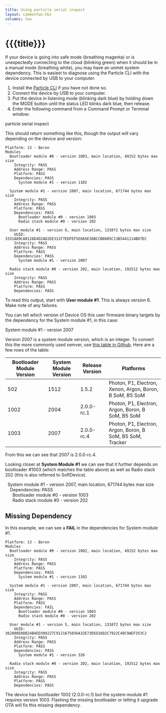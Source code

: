 ```yaml
---
title: Using particle serial inspect
layout: commonTwo.hbs
columns: two
---
```


# {{{title}}}
If your device is going into safe mode (breathing magenta) or is unexpectedly connecting to the cloud (blinking green) when it should be in a manual mode (breathing white), you may have an unmet system dependency. This is easiest to diagnose using the Particle CLI with the device connected by USB to your computer.

1. Install the [Particle CLI](/tutorials/developer-tools/cli/) if you have not done so.
2. Connect the device by USB to your computer.
3. Put the device in listening mode (blinking dark blue) by holding down the MODE button until the status LED blinks dark blue, then release.
4. Enter the following command from a Command Prompt or Terminal window:

particle serial inspect

This should return something like this, though the output will vary depending on the device and version:

```
Platform: 13 - Boron  
Modules  
  Bootloader module #0 - version 1003, main location, 49152 bytes max size  
    Integrity: PASS  
    Address Range: PASS  
    Platform: PASS  
    Dependencies: PASS  
      System module #1 - version 1102  
  
  System module #1 - version 2007, main location, 671744 bytes max size  
    Integrity: PASS  
    Address Range: PASS  
    Platform: PASS  
    Dependencies: PASS  
      Bootloader module #0 - version 1003  
      Radio stack module #0 - version 202  
  
  User module #1 - version 6, main location, 131072 bytes max size  
    UUID: 3331A89CA0126D4D2AD2EE311F7EDFEF5E0A5E36BCCB0605C13B5441114BD7EC  
    Integrity: PASS  
    Address Range: PASS  
    Platform: PASS  
    Dependencies: PASS  
      System module #1 - version 2007  
  
  Radio stack module #0 - version 202, main location, 192512 bytes max size  
    Integrity: PASS  
    Address Range: PASS  
    Platform: PASS  
    Dependencies: PASS
```

To read this output, start with **User module #1**. This is always version 6\. Make note of any failures.

You can tell which version of Device OS this user firmware binary targets by the dependency for the System module #1, in this case:

System module #1 - version 2007

Version 2007 is a system module version, which is an integer. To convert this the more commonly used semver, use [this table in Github](https://github.com/particle-iot/device-os/blob/develop/system/system-versions.md). Here are a few rows of the table:

| Bootloader Module Version | System Module Version | Release Version | Platforms                                                  |
| ------------------------- | --------------------- | --------------- | ---------------------------------------------------------- |
| 502                       | 1512                  | 1.5.2           | Photon, P1, Electron, Xenon, Argon, Boron, B SoM, B5 SoM   |
| 1002                      | 2004                  | 2.0.0-rc.1      | Photon, P1, Electron, Argon, Boron, B SoM, B5 SoM          |
| 1003                      | 2007                  | 2.0.0-rc.4      | Photon, P1, Electron, Argon, Boron, B SoM, B5 SoM, Tracker |

From this we can see that 2007 is 2.0.0-rc.4\. 

Looking closer at **System Module #1** we can see that it further depends on bootloader #1003 (which matches the table above) as well as Radio stack 202 (this is also referred to SoftDevice).

  System module #1 - version 2007, main location, 671744 bytes max size  
    Dependencies: PASS  
      Bootloader module #0 - version 1003  
      Radio stack module #0 - version 202

## Missing Dependency

In this example, we can see a **FAIL** in the dependencies for System module #1\. 

```
Platform: 13 - Boron
Modules  
  Bootloader module #0 - version 1002, main location, 49152 bytes max size  
    Integrity: PASS  
    Address Range: PASS  
    Platform: PASS  
    Dependencies: PASS  
      System module #1 - version 1102  
  
  System module #1 - version 2007, main location, 671744 bytes max size  
    Integrity: PASS  
    Address Range: PASS  
    Platform: PASS  
    Dependencies: FAIL  
      Bootloader module #0 - version 1003  
      Radio stack module #0 - version 202  
  
  User module #1 - version 5, main location, 131072 bytes max size  
    UUID: 362808E0DB24B4ED309227C9121675856A32E73D5D16D2C7922C49C9AEF353C2  
    Integrity: PASS  
    Address Range: PASS  
    Platform: PASS  
    Dependencies: PASS  
      System module #1 - version 326  
  
  Radio stack module #0 - version 202, main location, 192512 bytes max size  
    Integrity: PASS  
    Address Range: PASS  
    Platform: PASS  
    Dependencies: PASS
```

The device has bootloader 1002 (2.0.0-rc.1) but the system module #1 requires version 1003\. Flashing the missing bootloader or letting it upgrade OTA will fix this missing dependency.
